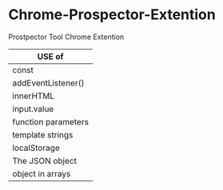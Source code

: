 # Chrome-Prospector-Extention
Prostpector Tool Chrome Extention

**USE of**          |
------------------- |
const               |
addEventListener()  |
innerHTML           |
input.value         |
function parameters |
template strings    |
localStorage        |
The JSON object     |
object in arrays    |
